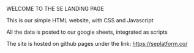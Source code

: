 WELCOME TO THE SE LANDING PAGE

This is our simple HTML website, with CSS and Javascript

All the data is posted to our google sheets, integrated as scripts

The site is hosted on github pages under the link: https://seplatform.co/
